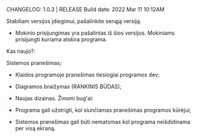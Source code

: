 CHANGELOG:
1.0.3 | RELEASE
Build date: 2022 Mar 11 10:12AM

Stabiliam versijos įdiegimui, pašalinkite senąją versiją.

- Mokinio prisijungimas yra pašalintas iš šios versijos. Mokiniams prisijungti kuriama atskira programa.

Kas naujo?:

Sistemos pranešimas;
- Klaidos programoje pranešimas tiesiogiai programos dev;
- Diagramos braižymas (RANKINIS BŪDAS);
- Naujas dizainas.
Žinomi bug'ai:

- Programa gali užstrigti, kol siunčiamas pranešimas programos kūrėjui;
- Sistemos pranešimas gali būti nematomas kol programa neišdidinama per visą ekraną.
